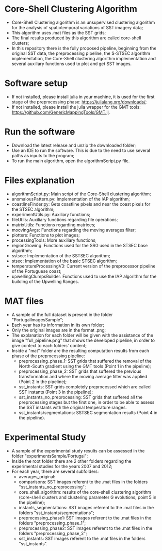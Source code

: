# Core-Shell Clustering Algorithm

* Core-Shell Clustering algorithm is an unsupervised clustering algorithm for the analysis of spatiotemporal variations of SST imagery data;
* This algorithm uses .mat files as the SST grids;
* The final results produced by this algorithm are called core-shell clusters;
* In this repository there is the fully proposed pipeline, beginning from the original SST data, the preprocessing pipeline, the S-STSEC algorithm implementation, the Core-Shell clustering algorithm implementation and several auxiliary functions used to plot and get SST images.

# Software setup

* If not installed, please install julia in your machine, it is used for the first stage of the preprocessing phase: https://julialang.org/downloads/;
* If not installed, please install the julia wrapper for the GMT tools: https://github.com/GenericMappingTools/GMT.jl.

# Run the software

* Download the latest release and unzip the downloaded folder;
* Use an IDE to run the software. This is due to the need to use several paths as inputs to the program;
* To run the main algorithm, open the algorithmScript.py file.

# Files explanation

* algorithmScript.py: Main script of the Core-Shell clustering algorithm;
* anomalousPattern.py: Implementation of the IAP algorithm;
* coastlineFinder.py: Gets coastline pixels and near the coast pixels for the STSEC algorithm;
* experimentUtils.py: Auxiliary functions;
* fileUtils: Auxiliary functions regarding file operations;
* matrixUtils: Functions regarding matrices;
* moovingAvgs: Functions regarding the moving averages filter;
* plotters: Functions to plot images;
* processingTools: More auxiliary functions;
* regionGrowing: Functions used for the SRG used in the STSEC base algorithm;
* sstsec: Implementation of the SSTSEC algorithm;
* stsec: Implementation of the basic STSEC algorithm;
* temperatureProcessingV3: Current version of the preprocessor pipeline of the Portuguese coast;
* upwellingClumpsBuilder: Functions used to use the IAP algorithm for the building of the Upwelling Ranges.

# MAT files

* A sample of the full dataset is present in the folder "PortugalImagesSample";
* Each year has its information in its own folder;
* Only the original images are in the format .png;
* The explanation for each folder will be given with the assistance of the image "full_pipeline.png" that shows the developed pipeline, in order to give context to each folders' content;
* Inside a "mat" folder are the resulting computation results from each phase of the preprocessing pipeline:
  * preprocessing_phase_1: SST grids that suffered the removal of the North-South gradient using the GMT tools (Point 1 in the pipeline);
  * preprocessing_phase_2: SST grids that suffered the previous transformation and where the moving average filter was applied (Point 2 in the pipeline);
  * sst_instants: SST grids completely preprocessed which are called SST instants (Point 3 in the pipeline);
  * sst_instants_no_preprocessing: SST grids that suffered all the preprocessing stages but the first one, in order to be able to assess the SST instants with the original temperature ranges.
  * sst_instants/segmentations: SSTSEC segmentation results (Point 4 in the pipeline).

# Experimental Study

* A sample of the experimental study results can be assessed in the folder "experimentsSample/Portugal";
* Inside the root folder there are 2 other folders regarding the experimental studies for the years 2007 and 2012;
* For each year, there are several subfolders:
  * averages_original: 
  * comparisons: SST images referent to the .mat files in the folders "sst_instants_no_preprocessing";
  * core_shell_algorithm: results of the core-shell clustering algorithm (core-shell clusters and clustering parameter G evolutions, point 5 in the pipeline);
  * instants_segmentations: SST images referent to the .mat files in the folders "sst_instants/segmentations";
  * preprocessing_phase1: SST images referent to the .mat files in the folders "preprocessing_phase_1";
  * preprocessing_phase2: SST images referent to the .mat files in the folders "preprocessing_phase_2";
  * sst_instants: SST images referent to the .mat files in the folders "sst_instants".
